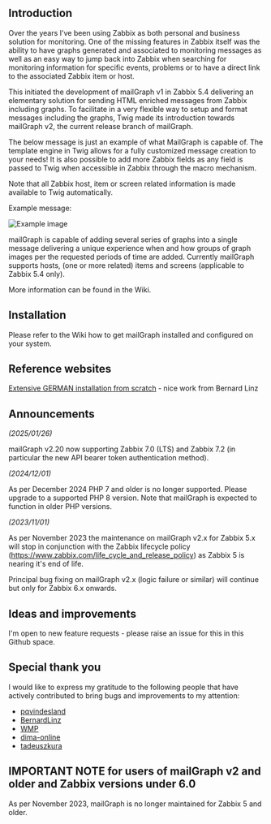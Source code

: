 ## Introduction ##
Over the years I've been using Zabbix as both personal and business solution for monitoring. One of the missing features in Zabbix itself was the ability to have graphs generated and associated to monitoring messages as well as an easy way to jump back into Zabbix when searching for monitoring information for specific events, problems or to have a direct link to the associated Zabbix item or host.

This initiated the development of mailGraph v1 in Zabbix 5.4 delivering an elementary solution for sending HTML enriched messages from Zabbix including graphs.
To facilitate in a very flexible way to setup and format messages including the graphs, Twig made its introduction towards mailGraph v2, the current release branch of mailGraph.

The below message is just an example of what MailGraph is capable of. The template engine in Twig allows for a fully customized message creation to your needs! It is also possible to add more Zabbix fields as any field is passed to Twig when accessible in Zabbix through the macro mechanism.

Note that all Zabbix host, item or screen related information is made available to Twig automatically.

Example message:

![Example image](https://github.com/moudsen/mailGraph/assets/16045332/0cb671d9-464f-493b-b250-15dd550fd84a)

mailGraph is capable of adding several series of graphs into a single message delivering a unique experience when and how groups of graph images per the requested periods of time are added.
Currently mailGraph supports hosts, (one or more related) items and screens (applicable to Zabbix 5.4 only).

More information can be found in the Wiki.

## Installation ##
Please refer to the Wiki how to get mailGraph installed and configured on your system.

## Reference websites ##
[Extensive GERMAN installation from scratch](https://znil.net/index.php?title=Zabbix_mailGraph_installieren_-_Trigger_Alerts_Emails_mit_Grafiken) - nice work from Bernard Linz

## Announcements ##
_(2025/01/26)_

mailGraph v2.20 now supporting Zabbix 7.0 (LTS) and Zabbix 7.2 (in particular the new API bearer token authentication method).

_(2024/12/01)_

As per December 2024 PHP 7 and older is no longer supported. Please upgrade to a supported PHP 8 version.
Note that mailGraph is expected to function in older PHP versions.

_(2023/11/01)_

As per November 2023 the maintenance on mailGraph v2.x for Zabbix 5.x will stop in conjunction with the Zabbix lifecycle policy (https://www.zabbix.com/life_cycle_and_release_policy) as Zabbix 5 is nearing it's end of life.

Principal bug fixing on mailGraph v2.x (logic failure or similar) will continue but only for Zabbix 6.x onwards.

## Ideas and improvements ##

I'm open to new feature requests - please raise an issue for this in this Github space.

## Special thank you ##
I would like to express my gratitude to the following people that have actively contributed to bring bugs and improvements to my attention:
- [pqvindesland](https://github.com/pqvindesland)
- [BernardLinz](https://github.com/BernhardLinz)
- [WMP](https://github.com/WMP)
- [dima-online](https://github.com/dima-online)
- [tadeuszkura](https://github.com/tadeuszkura)

## IMPORTANT NOTE for users of mailGraph v2 and older and Zabbix versions under 6.0 ##
As per November 2023, mailGraph is no longer maintained for Zabbix 5 and older.

